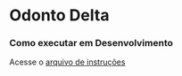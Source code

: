 # Odonto Delta

### Como executar em Desenvolvimento
Acesse o [arquivo de instruções](docs/como-executar-dev.md)
